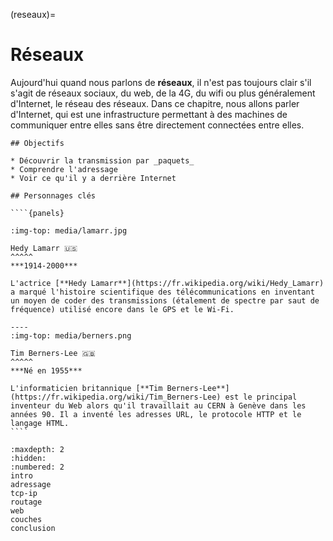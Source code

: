 (reseaux)=

# Réseaux

Aujourd'hui quand nous parlons de **réseaux**, il n'est pas toujours clair
s'il s'agit de réseaux sociaux, du web, de la 4G, du wifi ou plus généralement
d'Internet, le réseau des réseaux. 
Dans ce chapitre, nous allons parler d'Internet, qui est une infrastructure
permettant à des machines de communiquer entre elles sans être directement
connectées entre elles. 




`````{htmlonly}
## Objectifs

* Découvrir la transmission par _paquets_
* Comprendre l'adressage
* Voir ce qu'il y a derrière Internet

## Personnages clés

````{panels}

:img-top: media/lamarr.jpg

Hedy Lamarr 🇺🇸
^^^^^
***1914-2000***

L'actrice [**Hedy Lamarr**](https://fr.wikipedia.org/wiki/Hedy_Lamarr) a marqué l'histoire scientifique des télécommunications en inventant un moyen de coder des transmissions (étalement de spectre par saut de fréquence) utilisé encore dans le GPS et le Wi-Fi.

----
:img-top: media/berners.png

Tim Berners-Lee 🇬🇧
^^^^^
***Né en 1955***

L'informaticien britannique [**Tim Berners-Lee**](https://fr.wikipedia.org/wiki/Tim_Berners-Lee) est le principal inventeur du Web alors qu'il travaillait au CERN à Genève dans les années 90. Il a inventé les adresses URL, le protocole HTTP et le langage HTML.
````
`````

```{toctree}
:maxdepth: 2
:hidden:
:numbered: 2
intro
adressage
tcp-ip
routage
web
couches
conclusion
```
